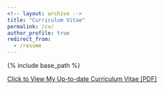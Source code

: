 ```yaml
---
<!-- layout: archive -->
title: "Curriculum Vitae"
permalink: /cv/
author_profile: true
redirect_from:
  - /resume
---
```


{% include base_path %}

[Click to View My Up-to-date Curriculum Vitae [PDF]](https://rashid-islam.github.io/homepage/files/CV-Rashidul-Islam.pdf)

<!-- <embed src="https://rashid-islam.github.io/homepage/files/CV-Rashidul-Islam.pdf" width="650" height="1800" type='application/pdf'> -->
